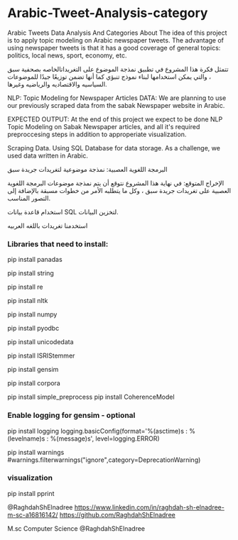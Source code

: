 # Arabic-Tweet-Analysis-category

Arabic Tweets Data Analysis And Categories
About
The idea of this project is to apply topic modeling on Arabic newspaper tweets. The advantage of using newspaper tweets is that it has a good coverage of general topics: politics, local news, sport, economy, etc.

تتمثل فكرة هذا المشروع في تطبيق نمذجة الموضوع على التغريداتالخاصه بصحفية سبق ، والتي يمكن استخدامها لبناء نموذج تنبؤي كما أنها تضمن توزيعًا جيدًا للموضوعات السياسيه والاقتصاديه والرياضيه وغيرها.

NLP: Topic Modeling for Newspaper Articles
DATA: We are planning to use our previously scraped data from the sabak Newspaper website in Arabic.

EXPECTED OUTPUT:
At the end of this project we expect to be done NLP Topic Modeling on Sabak Newspaper articles, and all it's required preproccesing steps in addition to approperiate visualization.

Scraping Data.
Using SQL Database for data storage. As a challenge, we used data written in Arabic.

البرمجة اللغوية العصبية: نمذجة موضوعية لتغريدات جريدة سبق 

الإخراج المتوقع: في نهاية هذا المشروع نتوقع أن يتم نمذجة موضوعات البرمجة اللغوية العصبية على تغريدات جريدة سبق ، وكل ما يتطلبه الأمر من خطوات مسبقة بالإضافة إلى التصور المناسب. 

استخدام قاعدة بيانات SQL لتخزين البيانات.

استخدمنا تغريدات باللغه العربيه

### Libraries that need to install:

pip install panadas

pip install string

pip install re

pip install nltk

pip install numpy

pip install pyodbc

pip install unicodedata

pip install ISRIStemmer

pip install gensim 

pip install corpora

pip install simple_preprocess
pip install CoherenceModel

### Enable logging for gensim - optional

pip install logging
logging.basicConfig(format='%(asctime)s : %(levelname)s : %(message)s', level=logging.ERROR)

pip install warnings
#warnings.filterwarnings("ignore",category=DeprecationWarning)

### visualization
pip install pprint 


@RaghdahShElnadree 
https://www.linkedin.com/in/raghdah-sh-elnadree-m-sc-a16816142/
https://github.com/RaghdahShElnadree

M.sc Computer Science
@RaghdahShElnadree
